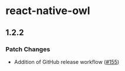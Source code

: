 # react-native-owl

## 1.2.2

### Patch Changes

- Addition of GitHub release workflow ([#155](https://github.com/FormidableLabs/react-native-owl/pull/155))
